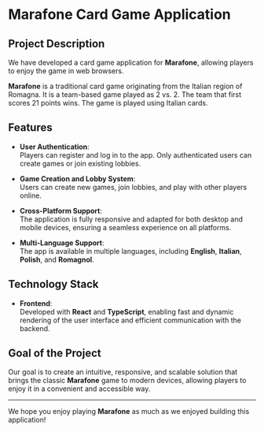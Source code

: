 # Marafone Card Game Application

## Project Description

We have developed a card game application for **Marafone**, allowing players to enjoy the game in web browsers.

**Marafone** is a traditional card game originating from the Italian region of Romagna. It is a team-based game played as 2 vs. 2. The team that first scores 21 points wins. The game is played using Italian cards.

## Features

- **User Authentication**:  
  Players can register and log in to the app. Only authenticated users can create games or join existing lobbies.
  
- **Game Creation and Lobby System**:  
  Users can create new games, join lobbies, and play with other players online.

- **Cross-Platform Support**:  
  The application is fully responsive and adapted for both desktop and mobile devices, ensuring a seamless experience on all platforms.

- **Multi-Language Support**:  
  The app is available in multiple languages, including **English**, **Italian**, **Polish**, and **Romagnol**.

## Technology Stack

- **Frontend**:  
  Developed with **React** and **TypeScript**, enabling fast and dynamic rendering of the user interface and efficient communication with the backend.

## Goal of the Project

Our goal is to create an intuitive, responsive, and scalable solution that brings the classic **Marafone** game to modern devices, allowing players to enjoy it in a convenient and accessible way.

---

We hope you enjoy playing **Marafone** as much as we enjoyed building this application!
